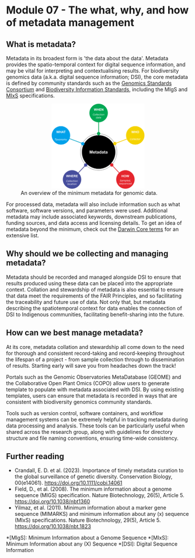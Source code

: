 # Module 07 - The what, why, and how of metadata management

## What is metadata?

Metadata in its broadest form is 'the data about the data'. Metadata provides the spatio-temporal context for digital sequence information, and may be vital for interpreting and contextualising results. For biodiversity genomics data (a.k.a. digital sequence information; DSI), the core metadata is defined by community standards such as the [Genomics Standards Consortium](https://www.gensc.org/index.html) and [Biodiversity Information Standards](https://www.tdwg.org/), including the MIgS and [MIxS](https://genomicsstandardsconsortium.github.io/mixs/) specifications. 

<!--<img src="https://github.com/GenomicsAotearoa/data-management-resources/blob/main/docs/figures/5Ws+H-Metadata.png?raw=true" alt="An overview of the minimum metadata for genomic data" style="height:400px;">-->

<figure>
  <center><img src="https://github.com/GenomicsAotearoa/data-management-resources/blob/main/docs/figures/5Ws+H-Metadata.png?raw=true" alt="The Data Lifecycle" style="width:60%" class="center"></center>
  <figcaption>
    An overview of the minimum metadata for genomic data.
  </figcaption>
</figure>

For processed data, metadata will also include information such as what software, software versions, and parameters were used. Additional metadata may include associated keywords, downstream publications, funding sources, and data access and licensing details. To get an idea of metadata beyond the minimum, check out the [Darwin Core terms](https://dwc.tdwg.org/list/) for an extensive list. 

## Why should we be collecting and managing metadata?

Metadata should be recorded and managed alongside DSI to ensure that results produced using these data can be placed into the appropriate context. Collation and stewardship of metadata is also essential to ensure that data meet the requirements of the FAIR Principles, and so facilitating the traceability and future use of data. Not only that, but metadata describing the spatiotemporal context for data enables the connection of DSI to Indigenous communities, facilitating benefit-sharing into the future.

## How can we best manage metadata?

At its core, metadata collation and stewardship all come down to the need for thorough and consistent record-taking and record-keeping throughout the lifespan of a project - from sample collection through to dissemination of results. Starting early will save you from headaches down the track! 

Portals such as the Genomic Observatories MetaDatabase (GEOME) and the Collaborative Open Plant Omics (COPO) allow users to generate template to populate with metadata associated with DSI. By using existing templates, users can ensure that metadata is recorded in ways that are consistent with biodiversity genomics community standards.

Tools such as version control, software containers, and workflow management systems can be extremely helpful in tracking metadata during data processing and analysis. These tools can be particularly useful when shared across the research group, along with guidelines for directory structure and file naming conventions, ensuring time-wide consistency.

## Further reading

* Crandall, E. D. et al. (2023). Importance of timely metadata curation to the global surveillance of genetic diversity. Conservation Biology, 00(e14061). https://doi.org/10.1111/cobi.14061
* Field, D., et al. (2008). The minimum information about a genome sequence (MIGS) specification. Nature Biotechnology, 26(5), Article 5. https://doi.org/10.1038/nbt1360
* Yilmaz, et al. (2011). Minimum information about a marker gene sequence (MIMARKS) and minimum information about any (x) sequence (MIxS) specifications. Nature Biotechnology, 29(5), Article 5. https://doi.org/10.1038/nbt.1823


*[MIgS]: Minimum Information about a Genome Sequence
*[MIxS]: Minimum Information about any (X) Sequence
*[DSI]: Digital Sequence Information
